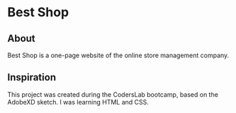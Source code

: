 # Best Shop

## About
Best Shop is a one-page website of the online store management company.

## Inspiration
This project was created during the CodersLab bootcamp, based on the AdobeXD sketch. I was learning HTML and CSS.
